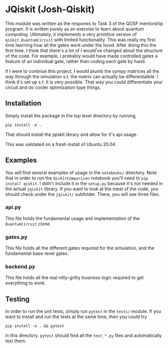 # JQiskit (**J**osh-**Qiskit**)
This module was written as the respones to Task 3 of the QOSF mentorship program. It is written purely as an exersize to learn about quantum computing. Ultimately, it implements a very primitive version of `qiskit.QuantumCircuit` with limited functionality. This was really my first time learning how all the gates work under the hood. After doing this the first time, I think that there's a lot of I would've changed about the structure of the code. For example, I probably would have made controlled gates a feature of an individual gate, rather than coding each gate by hand.

If I were to continue this project, I would plumb the sympy matrices all the way through the simulation s.t. the matrix can actually be differentialble. I think it's set up s.t. it is very possible. That way you could differentiate your circuit and do cooler optimization type things.

## Installation
Simply install the package in the top level directory by running,

```
pip install -e .
```

That should install the jqiskit library and allow for it's api usage.

This was validated on a fresh install of Ubuntu 20.04

## Examples

You will find several examples of usage in the `notebooks/` directory. Note that in order to run the `QiskitComparison` notebook you'll need to `pip install qiskit`. I didn't include it in the `setup.py` because it's not needed in the actual `jqiskit` library. If you want to look at the meat of the code, you should check under the `jqiskit/` subfolder. There, you will see three files.

### api.py
This file holds the fundamental usage and implementation of the `QuantumCircuit` clone.

### gates.py
This file holds all the different gates required for the simulation, and the fundamental base-level gates.

### backend.py
This file holds all the real nitty-gritty business logic required to get everything to work.

## Testing

In order to run the unit tests, simply run `pytest` in the `tests/` module. If you want to install and run the tests at the same time, then you could try

```
pip install -e . && pytest
```

in this directory. `pytest` should find all the `test_*.py` files and automatically test them.
